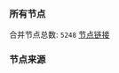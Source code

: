 ### 所有节点
合并节点总数: `5248`
[节点链接](https://github.com/rzhy1/33/raw/master/sub/sub_merge_base64.txt)

### 节点来源

